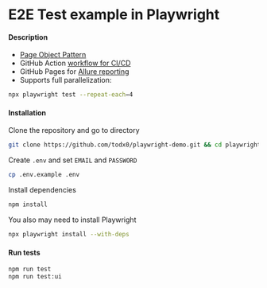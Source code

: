 # E2E Test example in Playwright


#### Description

- [Page Object Pattern](https://playwright.dev/docs/pom)
- GitHub Action [workflow for CI/CD](.github/workflows/run-tests.yml)
- GitHub Pages for [Allure reporting](https://todx0.github.io/playwright-demo)
- Supports full parallelization:
```bash
npx playwright test --repeat-each=4 
```
#### Installation

Clone the repository and go to directory
```bash
git clone https://github.com/todx0/playwright-demo.git && cd playwright-demo
```

Create `.env` and set `EMAIL` and `PASSWORD`
```bash
cp .env.example .env
```
Install dependencies
```bash
npm install
```
You also may need to install Playwright
```bash
npx playwright install --with-deps
```

#### Run tests
```bash
npm run test
npm run test:ui
```